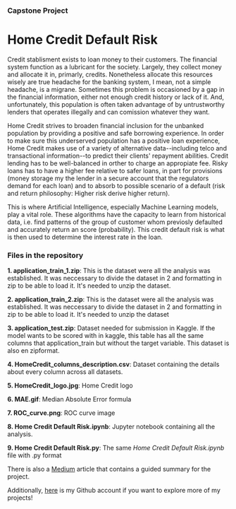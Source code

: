 ### Capstone Project

# Home Credit Default Risk

Credit stablisment exists to loan money to their customers. The financial system function as a lubricant for the society. Largely, they collect money and allocate it in, primarly, credits. 
Nonetheless allocate this resources wisely are true headache for the banking system, I mean, not a simple headache, is a migrane.
Sometimes this problem is occasioned by a gap in the financial information, either not enough credit history or lack of it. And, unfortunately, this population is often
taken advantage of by untrustworthy lenders that operates illegally and can comission whatever they want.

Home Credit strives to broaden financial inclusion for the unbanked population by providing a positive and safe borrowing experience. 
In order to make sure this underserved population has a positive loan experience, Home Credit makes use of a variety of 
alternative data--including telco and transactional information--to predict their clients' repayment abilities. 
Credit lending has to be well-balanced in orther to charge an appropiate fee. Risky loans has to have a higher fee relative to safer loans,
in part for provisions (money storage my the lender in a secure account that the regulators demand for each loan) and to absorb to possible 
scenario of a default (risk and return philosophy: Higher risk derive higher return).

This is where Artificial Intelligence, especially Machine Learning models, play a vital role. 
These algorithms have the capacity to learn from historical data, i.e. find patterns of the group of customer whom previosly defaulted and 
accurately return an score (probability). This credit default risk is what is then used to determine the interest rate in the loan.

### Files in the repository

**1. application_train_1.zip**:
     This is the dataset were all the analysis was established. It was neccessary to divide the dataset in 2 and formatting in zip to be able to load it. It's needed to unzip the dataset.
     
**2. application_train_2.zip**:
     This is the dataset were all the analysis was established. It was neccessary to divide the dataset in 2 and formatting in zip to be able to load it. It's needed to unzip the dataset

**3. application_test.zip**: 
     Dataset needed for submission in Kaggle. If the model wants to be scored with in kaggle, this table has all the same columns that application_train but without the target variable. This dataset is also en zipformat.
    
**4. HomeCredit_columns_description.csv**: 
     Dataset containing the details about every column across all datasets.
     
**5. HomeCredit_logo.jpg**:
     Home Credit logo
     
**6. MAE.gif**:
     Median Absolute Error formula
     
**7. ROC_curve.png**:
     ROC curve image
    
**8. Home Credit Default Risk.ipynb**:
     Jupyter notebook containing all the analysis.
     
**9. Home Credit Default Risk.py**:
     The same *Home Credit Default Risk.ipynb* file with .py format
     
There is also a [Medium](https://pardey27.medium.com/home-credit-default-risk-f371b7e5291f) article that contains a guided summary for the project.


Additionally, [here](https://github.com/Dpardey) is my Github account if you want to explore more of my projects! 


